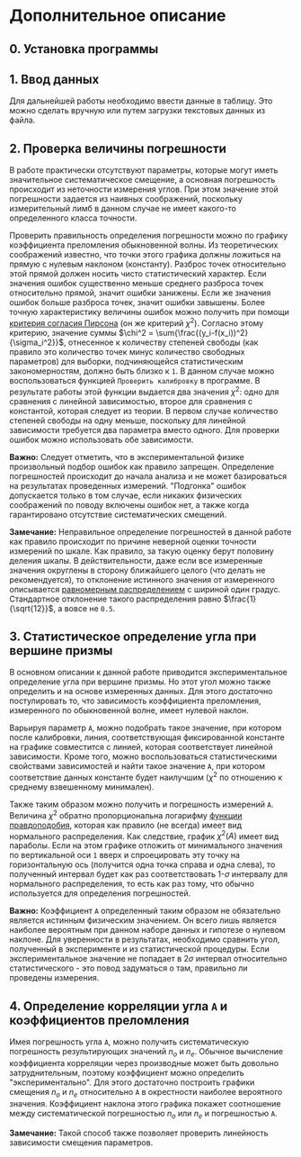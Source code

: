 # Дополнительное описание

## 0. Установка программы

## 1. Ввод данных
Для дальнейшей работы необходимо ввести данные в таблицу. Это можно сделать вручную или путем загрузки текстовых данных
из файла.

## 2. Проверка величины погрешности
В работе практически отсутствуют параметры, которые могут иметь значительное систематическое смещение, 
а основная погрешность происходит  из неточности измерения углов. При этом значение этой погрешности задается из 
наивных соображений, поскольку измерительный лимб в данном случае не имеет какого-то определенного класса точности.

Проверить правильность определения погрешности можно по графику коэффициента преломления обыкновенной волны. 
Из теоретических соображений известно, что точки этого графика должны ложиться на прямую с нулевым наклоном (константу).
Разброс точек относительно этой прямой должен носить чисто статистический характер. Если значения ошибок существенно 
меньше среднего разброса точек относительно прямой, значит ошибки занижены. Если же значения ошибок больше разброса точек,
значит ошибки завышены. Более точную характеристику величины ошибок можно получить при помощи [критерия согласия Пирсона](https://ru.wikipedia.org/wiki/%D0%9A%D1%80%D0%B8%D1%82%D0%B5%D1%80%D0%B8%D0%B9_%D1%81%D0%BE%D0%B3%D0%BB%D0%B0%D1%81%D0%B8%D1%8F_%D0%9F%D0%B8%D1%80%D1%81%D0%BE%D0%BD%D0%B0)
(он же критерий $\chi^2$). Согласно этому критерию, значение суммы $\chi^2 = \sum{\frac{(y_i-f(x_i))^2}{\sigma_i^2}}$,
отнесенное к количеству степеней свободы (как правило это количество точек минус количество свободных параметров)
для выборки, подчиняющейся статистическим закономерностям, должно быть близко к `1`.
В данном случае можно воспользоваться функцией `Проверить калибровку` в программе. В результате работы этой функции выдается
два значения $\chi^2$: одно для сравнения с линейной зависимостью, второе для сравнения с константой, которая следует из теории.
В первом случае количество степеней свободы на одну меньше, поскольку для линейной зависимости требуется два параметра вместо одного.
Для проверки ошибок можно использовать обе зависимости.
 
**Важно:** Следует отметить, что в экспериментальной физике произвольный подбор ошибок как правило запрещен. Определение
погрешностей происходит до начала анализа и не может базироваться на результатах проведенных измерений. "Подгонка" ошибок допускается 
только в том случае, если никаких физических соображений по поводу включены ошибок нет, а также когда гарантировано 
отсутствие систематических смещений.
 
**Замечание:** Неправильное определение погрешностей в данной работе как правило происходит по причине неверной оценки
точности измерений по шкале. Как правило, за такую оценку берут половину деления шкалы. В действительности, даже если все
измеренные значения округлены в сторону ближайшего целого (что делать не рекомендуется), то отклонение истинного значения
от измеренного описывается [равномерным распределением](https://ru.wikipedia.org/wiki/%D0%9D%D0%B5%D0%BF%D1%80%D0%B5%D1%80%D1%8B%D0%B2%D0%BD%D0%BE%D0%B5_%D1%80%D0%B0%D0%B2%D0%BD%D0%BE%D0%BC%D0%B5%D1%80%D0%BD%D0%BE%D0%B5_%D1%80%D0%B0%D1%81%D0%BF%D1%80%D0%B5%D0%B4%D0%B5%D0%BB%D0%B5%D0%BD%D0%B8%D0%B5) 
с шириной один градус. Стандартное отклонение такого распределения равно $\frac{1}{\sqrt{12}}$, а вовсе не `0.5`.
 
## 3. Статистическое определение угла при вершине призмы
В основном описании к данной работе приводится экспериментальное определение угла при вершине призмы. Но этот угол можно 
также определить и на основе измеренных данных. Для этого достаточно постулировать то, что зависимость коэффициента 
преломления, измеренного по обыкновенной волне, имеет нулевой наклон.
 
Варьируя параметр `A`, можно подобрать такое значение, при котором после калибровки, линия, соответствующая фиксированной
константе на графике совместится с линией, которая соответствует линейной зависимости. Кроме того, можно воспользоваться
статистическими свойствами зависимостей и найти такое значение `А`, при котором соответствие данных константе будет 
наилучшим ($\chi^2$ по отношению к среднему взвешенному минимален).

Также таким образом можно получить и погрешность измерений `A`. Величина $\chi^2$ обратно пропорциональна логарифму [функции правдоподобия](https://ru.wikipedia.org/wiki/%D0%A4%D1%83%D0%BD%D0%BA%D1%86%D0%B8%D1%8F_%D0%BF%D1%80%D0%B0%D0%B2%D0%B4%D0%BE%D0%BF%D0%BE%D0%B4%D0%BE%D0%B1%D0%B8%D1%8F),
которая как правило (не всегда) имеет вид нормального распределения. Как следствие, график $\chi^2(A)$ имеет вид параболы.
Если на этом графике отложить от минимального значения по вертикальной оси `1` вверх и спроецировать эту точку на горизонтальную ось 
(получится одна точка справа и одна слева), то полученный интервал будет как раз соответствовать 1-$\sigma$ интервалу для
нормального распределения, то есть как раз тому, что обычно используется для определения погрешностей.

**Важно:** Коэффициент `A` определенный таким образом не обязательно является истинным физическим значением. Он всего лишь
является наиболее вероятным при данном наборе данных и гипотезе о нулевом наклоне. Для уверенности в результатах, необходимо
сравнить угол, полученный в эксперименте и из статистической процедуры. Если экспериментальное значение не попадает в $2\sigma$
интервал относительно статистического - это повод задуматься о там, правильно ли проведены измерения.

## 4. Определение корреляции угла `A` и коэффициентов преломления   
 
Имея погрешность угла `A`, можно получить систематическую погрешность результирующих значений $n_o$ и $n_e$. Обычное вычисление
коэффициента корреляции через производные может быть довольно затруднительным, поэтому коэффициент можно определить "экспериментально".
Для этого достаточно построить графики смещения $n_o$ и $n_e$ относительно `A` в окрестности наиболее вероятного значения.
Коэффициент наклона этого графика покажет соотношение между систематической погрешностью $n_o$ или $n_e$ и погрешностью `A`.

**Замечание:** Такой способ также позволяет проверить линейность зависимости смещения параметров. 